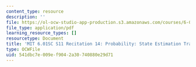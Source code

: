 ```yaml
---
content_type: resource
description: ''
file: https://ol-ocw-studio-app-production.s3.amazonaws.com/courses/6-01sc-introduction-to-electrical-engineering-and-computer-science-i-spring-2011/541dbc7e009ef9042a30740880e29d71_MIT6_01SC_rec14_300k.pdf
file_type: application/pdf
learning_resource_types: []
resourcetype: Document
title: 'MIT 6.01SC S11 Recitation 14: Probability: State Estimation Transcript'
type: OCWFile
uid: 541dbc7e-009e-f904-2a30-740880e29d71
---
```

